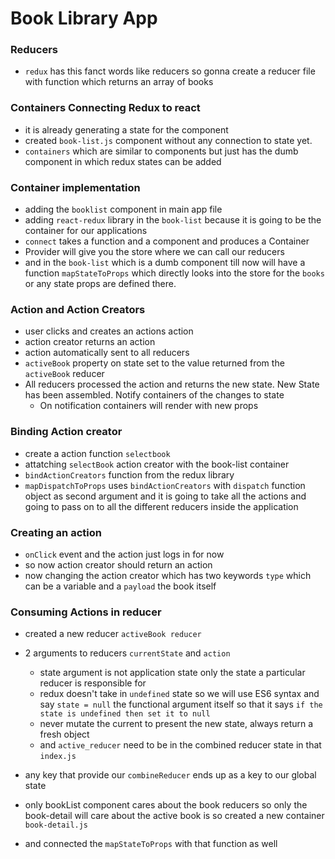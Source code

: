 # Book Library App
### Reducers
   - `redux` has this fanct words like reducers so gonna create a reducer file with function which returns an array of books

### Containers Connecting Redux to react
   - it is already generating a state for the component
   - created `book-list.js` component without any connection to state yet.
   - `containers` which are similar to components but just has the dumb component in which redux states can be added
   
### Container implementation
   - adding the `booklist` component in main app file 
   - adding `react-redux` library in the `book-list` because it is going to be the container for our applications
   - `connect` takes a function and a component and produces a Container
   - Provider will give you the store where we can call our reducers
   - and in the `book-list` which is a dumb component till now will have a function `mapStateToProps` which directly looks into the store for the `books` or any state props are defined there.

### Action and Action Creators
   - user clicks and creates an actions action
   - action creator returns an action
   - action automatically sent to all reducers
   - `activeBook` property on state set to the value returned from the `activeBook` reducer
   - All reducers processed the action and returns the new state.
      New State has been assembled.
      Notify containers of the changes to state
      - On notification containers will render with new props


### Binding Action creator
   - create a action function `selectbook` 
   - attatching `selectBook` action creator with the book-list container
   - `bindActionCreators` function from the redux library 
   - `mapDispatchToProps` uses `bindActionCreators` with `dispatch` function object as second argument and it is going to take all the actions and going to pass on to all the different reducers inside the application

### Creating an action
   - `onClick` event and the action just logs in for now
   - so now action creator should return an action
   - now changing the action creator which has two keywords `type` which can be a variable and a `payload` the book itself

### Consuming Actions in reducer
   - created a new reducer `activeBook reducer` 
   - 2 arguments to reducers `currentState` and `action`
      - state argument is not application state only the state a particular reducer is responsible for
      - redux doesn't take in `undefined` state so we will use ES6 syntax and say `state = null` the functional argument itself so that it says `if the state is undefined then set it to null`
      - never mutate the current to present the new state, always return a fresh object
      - and `active_reducer` need to be in the combined reducer state in that `index.js` 
   - any key that provide our `combineReducer` ends up as a key to our global state

   - only bookList component cares about the book reducers so only the book-detail will care about the active book is so created a new container `book-detail.js`
   - and connected the `mapStateToProps` with that function as well